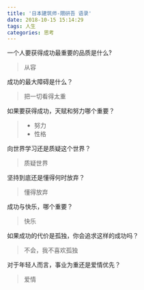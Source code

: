```yaml
---
title: '日本建筑师-隈研吾 语录'
date: 2018-10-15 15:14:29
tags: 人生
categories: 思考
---
```




一个人要获得成功最重要的品质是什么?
> 从容

成功的最大障碍是什么？
> 把一切看得太重

如果要获得成功，天赋和努力哪个重要？
> - 努力
> - 性格

向世界学习还是质疑这个世界？
> 质疑世界

坚持到底还是懂得何时放弃？
> 懂得放弃

成功与快乐，哪个重要？
> 快乐

如果成功的代价是孤独，你会追求这样的成功吗？
> 不会，我不喜欢孤独

对于年轻人而言，事业为重还是爱情优先？
> 爱情




